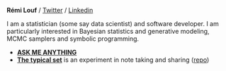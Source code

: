 **Rémi Louf** / [Twitter](https://twitter.com/remilouf) / [Linkedin](https://linkedin.com/in/remilouf)

I am a statistician (some say data scientist) and software developer. I am particularly interested in Bayesian statistics and generative modeling, MCMC samplers and symbolic programming.

- **[ASK ME ANYTHING](https://github.com/)**
- **[The typical set](https://thetypicalset.com)** is an experiment in note taking and sharing ([repo](https://github.com/rlouf/))
